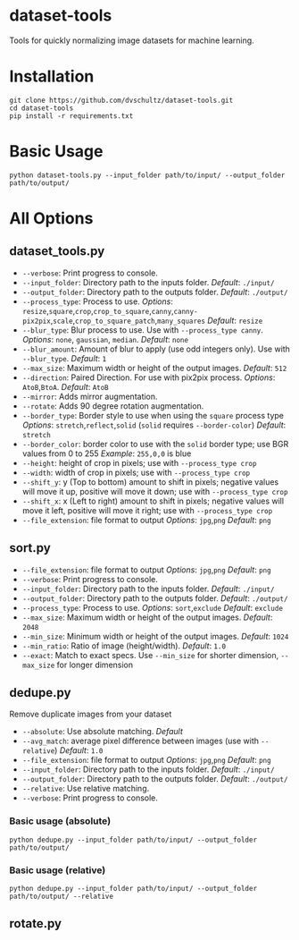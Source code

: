 # dataset-tools
Tools for quickly normalizing image datasets for machine learning. 

# Installation
```
git clone https://github.com/dvschultz/dataset-tools.git
cd dataset-tools
pip install -r requirements.txt
```

# Basic Usage
```
python dataset-tools.py --input_folder path/to/input/ --output_folder path/to/output/
```

# All Options
## dataset_tools.py
* `--verbose`: Print progress to console.
* `--input_folder`: Directory path to the inputs folder. *Default*: `./input/`
* `--output_folder`: Directory path to the outputs folder. *Default*: `./output/`
* `--process_type`: Process to use. *Options*: `resize`,`square`,`crop`,`crop_to_square`,`canny`,`canny-pix2pix`,`scale`,`crop_to_square_patch`,`many_squares`  *Default*: `resize`
* `--blur_type`: Blur process to use. Use with `--process_type canny`. *Options*: `none`, `gaussian`, `median`. *Default*: `none`
* `--blur_amount`: Amount of blur to apply (use odd integers only). Use with `--blur_type`. *Default*: `1`
* `--max_size`: Maximum width or height of the output images. *Default*: `512`
* `--direction`: Paired Direction. For use with pix2pix process. *Options*: `AtoB`,`BtoA`.  *Default*: `AtoB`
* `--mirror`: Adds mirror augmentation.
* `--rotate`: Adds 90 degree rotation augmentation.
* `--border_type`: Border style to use when using the `square` process type *Options*: `stretch`,`reflect`,`solid` (`solid` requires `--border-color`) *Default*: `stretch`
* `--border_color`: border color to use with the `solid` border type; use BGR values from 0 to 255 *Example*: `255,0,0` is blue
* `--height`: height of crop in pixels; use with `--process_type crop`
* `--width`: width of crop in pixels; use with `--process_type crop`
* `--shift_y`: y (Top to bottom) amount to shift in pixels; negative values will move it up, positive will move it down; use with `--process_type crop`
* `--shift_x`: x (Left to right) amount to shift in pixels; negative values will move it left, positive will move it right; use with `--process_type crop`
* `--file_extension`: file format to output *Options*: `jpg`,`png` *Default*: `png`

## sort.py
* `--file_extension`: file format to output *Options*: `jpg`,`png` *Default*: `png`
* `--verbose`: Print progress to console.
* `--input_folder`: Directory path to the inputs folder. *Default*: `./input/`
* `--output_folder`: Directory path to the outputs folder. *Default*: `./output/`
* `--process_type`: Process to use. *Options*: `sort`,`exclude`  *Default*: `exclude`
* `--max_size`: Maximum width or height of the output images. *Default*: `2048`
* `--min_size`: Minimum width or height of the output images. *Default*: `1024`
* `--min_ratio`: Ratio of image (height/width). *Default*: `1.0`
* `--exact`: Match to exact specs. Use `--min_size` for shorter dimension, `--max_size` for longer dimension

## dedupe.py
Remove duplicate images from your dataset

* `--absolute`: Use absolute matching. *Default*
* `--avg_match`: average pixel difference between images (use with `--relative`) *Default*: `1.0`
* `--file_extension`: file format to output *Options*: `jpg`,`png` *Default*: `png`
* `--input_folder`: Directory path to the inputs folder. *Default*: `./input/`
* `--output_folder`: Directory path to the outputs folder. *Default*: `./output/`
* `--relative`: Use relative matching.
* `--verbose`: Print progress to console.

### Basic usage (absolute)
`python dedupe.py --input_folder path/to/input/ --output_folder path/to/output/`

### Basic usage (relative)
`python dedupe.py --input_folder path/to/input/ --output_folder path/to/output/ --relative`

## rotate.py


